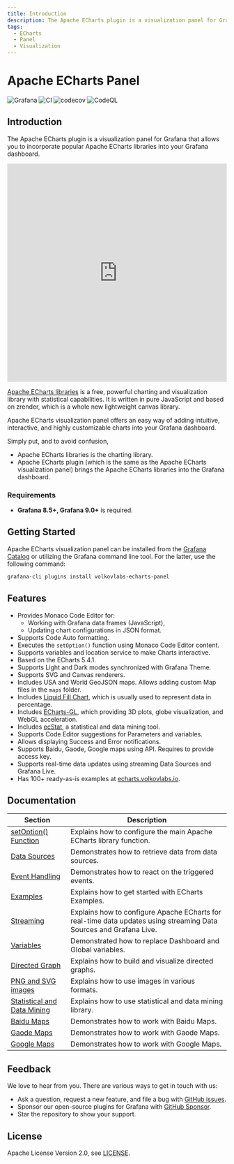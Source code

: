 ```yaml
---
title: Introduction
description: The Apache ECharts plugin is a visualization panel for Grafana that allows you to incorporate popular Apache ECharts libraries into your Grafana dashboard.
tags:
  - ECharts
  - Panel
  - Visualization
---
```


# Apache ECharts Panel

![Grafana](https://img.shields.io/badge/Grafana-9.3.1-orange)
![CI](https://github.com/volkovlabs/volkovlabs-echarts-panel/workflows/CI/badge.svg)
![codecov](https://codecov.io/gh/VolkovLabs/volkovlabs-echarts-panel/branch/main/graph/badge.svg)
![CodeQL](https://github.com/VolkovLabs/volkovlabs-echarts-panel/actions/workflows/codeql-analysis.yml/badge.svg)

## Introduction

The Apache ECharts plugin is a visualization panel for Grafana that allows you to incorporate popular Apache ECharts libraries into your Grafana dashboard.

<iframe width="100%" height="500" src="https://www.youtube.com/embed/DxqCrBEmrQw" title="Apache Echarts panel for Grafana | How to create modern dashboards in Grafana | Echarts Tutorial" frameBorder="0" allow="accelerometer; autoplay; clipboard-write; encrypted-media; gyroscope; picture-in-picture" allowFullScreen></iframe>

[Apache ECharts libraries](https://echarts.apache.org/en/index.html) is a free, powerful charting and visualization library with statistical capabilities. It is written in pure JavaScript and based on zrender, which is a whole new lightweight canvas library.

Apache ECharts visualization panel offers an easy way of adding intuitive, interactive, and highly customizable charts into your Grafana dashboard. 

Simply put, and to avoid confusion, 
 - Apache ECharts libraries is the charting library.
 - Apache ECharts plugin (which is the same as the Apache ECharts visualization panel) brings the Apache ECharts libraries into the Grafana dashboard.

### Requirements

- **Grafana 8.5+, Grafana 9.0+** is required.

## Getting Started

Apache ECharts visualization panel can be installed from the [Grafana Catalog](https://grafana.com/grafana/plugins/volkovlabs-echarts-panel/) or utilizing the Grafana command line tool. For the latter, use the following command:

```bash
grafana-cli plugins install volkovlabs-echarts-panel
```

## Features

- Provides Monaco Code Editor for:
   - Working with Grafana data frames (JavaScript),
   - Updating chart configurations in JSON format.
- Supports Code Auto formatting.
- Executes the `setOption()` function using Monaco Code Editor content.
- Supports variables and location service to make Charts interactive.
- Based on the ECharts 5.4.1.
- Supports Light and Dark modes synchronized with Grafana Theme.
- Supports SVG and Canvas renderers.
- Includes USA and World GeoJSON maps. Allows adding custom Map files in the `maps` folder.
- Includes [Liquid Fill Chart](https://github.com/ecomfe/echarts-liquidfill), which is usually used to represent data in percentage.
- Includes [ECharts-GL](https://github.com/ecomfe/echarts-gl), which providing 3D plots, globe visualization, and WebGL acceleration.
- Includes [ecStat](https://github.com/ecomfe/echarts-stat), a statistical and data mining tool.
- Supports Code Editor suggestions for Parameters and variables.
- Allows displaying Success and Error notifications.
- Supports Baidu, Gaode, Google maps using API. Requires to provide access key.
- Supports real-time data updates using streaming Data Sources and Grafana Live.
- Has 100+ ready-as-is examples at [echarts.volkovlabs.io](https://echarts.volkovlabs.io).

## Documentation

| Section | Description |
| -- | -- |
| [setOption() Function](options) | Explains how to configure the main Apache ECharts library function. |
| [Data Sources](datasources) | Demonstrates how to retrieve data from data sources. |
| [Event Handling](events) | Demonstrates how to react on the triggered events. |
| [Examples](examples) | Explains how to get started with ECharts Examples. |
| [Streaming](streaming) | Explains how to configure Apache ECharts for real-time data updates using streaming Data Sources and Grafana Live. |
| [Variables](variables) | Demonstrated how to replace Dashboard and Global variables. |
| [Directed Graph](tutorials/graph) | Explains how to build and visualize directed graphs. |
| [PNG and SVG images](tutorials/images) | Explains how to use images in various formats. |
| [Statistical and Data Mining](tutorials/ecstat) | Explains how to use statistical and data mining library. |
| [Baidu Maps](maps/baidu) | Demonstrates how to work with Baidu Maps. |
| [Gaode Maps](maps/gaode) | Demonstrates how to work with Gaode Maps.|
| [Google Maps](maps/google)| Demonstrates how to work with Google Maps. |

## Feedback

We love to hear from you. There are various ways to get in touch with us:

- Ask a question, request a new feature, and file a bug with [GitHub issues](https://github.com/volkovlabs/volkovlabs-echarts-panel/issues/new/choose).
- Sponsor our open-source plugins for Grafana with [GitHub Sponsor](https://github.com/sponsors/VolkovLabs).
- Star the repository to show your support.

## License

Apache License Version 2.0, see [LICENSE](https://github.com/volkovlabs/volkovlabs-echarts-panel/blob/main/LICENSE).
